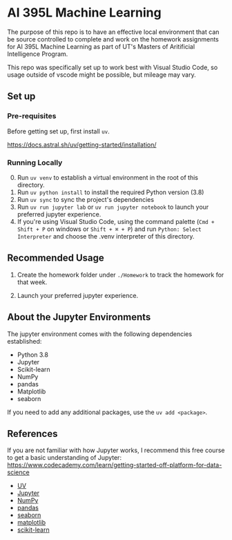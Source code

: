 # AI 395L Machine Learning

The purpose of this repo is to have an effective local environment that can be source controlled to complete and work on the homework assignments for AI 395L Machine Learning as part of UT's Masters of Aritificial Intelligence Program.

This repo was specifically set up to work best with Visual Studio Code, so usage outside of vscode might be possible, but mileage may vary.

## Set up

### Pre-requisites

Before getting set up, first install `uv`.

<https://docs.astral.sh/uv/getting-started/installation/>

### Running Locally

0. Run `uv venv` to establish a virtual environment in the root of this directory.
1. Run `uv python install` to install the required Python version (3.8)
2. Run `uv sync` to sync the project's dependencies
3. Run `uv run jupyter lab` or `uv run jupyter notebook` to launch your preferred jupyter experience.
4. If you're using Visual Studio Code, using the command palette (`Cmd + Shift + P` on windows or `Shift + ⌘ + P`) and run `Python: Select Interpreter` and choose the .venv interpreter of this directory.

## Recommended Usage

1. Create the homework folder under `./Homework` to track the homework for that week.

2. Launch your preferred jupyter experience.

## About the Jupyter Environments

The jupyter environment comes with the following dependencies established:

- Python 3.8
- Jupyter
- Scikit-learn
- NumPy
- pandas
- Matplotlib
- seaborn

If you need to add any additional packages, use the `uv add <package>`.

## References

If you are not familiar with how Jupyter works, I recommend this free course to get a basic understanding of Jupyter: <https://www.codecademy.com/learn/getting-started-off-platform-for-data-science>

- [UV](https://docs.astral.sh/uv/getting-started/features/#python-versions)
- [Jupyter](https://jupyter.org/)
- [NumPy](https://numpy.org/)
- [pandas](https://pandas.pydata.org/)
- [seaborn](https://seaborn.pydata.org/)
- [matplotlib](https://matplotlib.org/)
- [scikit-learn](https://scikit-learn.org/stable/)